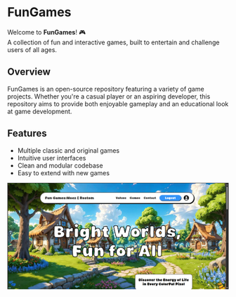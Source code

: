 # FunGames

Welcome to **FunGames**! 🎮  
A collection of fun and interactive games, built to entertain and challenge users of all ages.

## Overview

FunGames is an open-source repository featuring a variety of game projects. Whether you're a casual player or an aspiring developer, this repository aims to provide both enjoyable gameplay and an educational look at game development.

## Features

- Multiple classic and original games
- Intuitive user interfaces
- Clean and modular codebase
- Easy to extend with new games

[![Watch the demo](./demo-thumbnail.png)](./demo.mp4)
